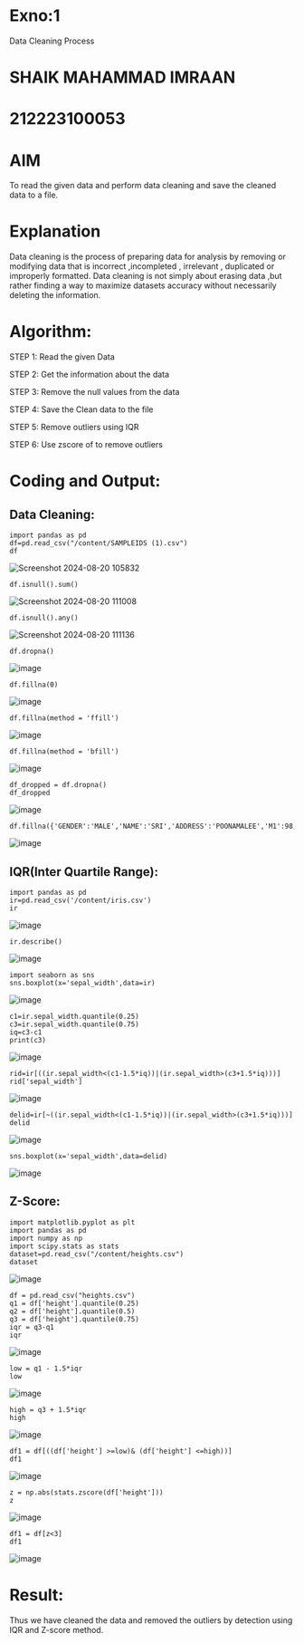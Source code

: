 # Exno:1
Data Cleaning Process
# SHAIK MAHAMMAD IMRAAN
# 212223100053
# AIM
To read the given data and perform data cleaning and save the cleaned data to a file.

# Explanation
Data cleaning is the process of preparing data for analysis by removing or modifying data that is incorrect ,incompleted , irrelevant , duplicated or improperly formatted. Data cleaning is not simply about erasing data ,but rather finding a way to maximize datasets accuracy without necessarily deleting the information.

# Algorithm:
STEP 1: Read the given Data

STEP 2: Get the information about the data

STEP 3: Remove the null values from the data

STEP 4: Save the Clean data to the file

STEP 5: Remove outliers using IQR

STEP 6: Use zscore of to remove outliers

# Coding and Output:
## Data Cleaning:
```
import pandas as pd
df=pd.read_csv("/content/SAMPLEIDS (1).csv")
df
```
![Screenshot 2024-08-20 105832](https://github.com/user-attachments/assets/cc502500-1e06-4b9c-a8aa-b7ef665ef0ef)

```
df.isnull().sum()
```
![Screenshot 2024-08-20 111008](https://github.com/user-attachments/assets/f36c78ab-7c9b-48a4-ac3f-427b27b9aaf8)

```
df.isnull().any()
```
![Screenshot 2024-08-20 111136](https://github.com/user-attachments/assets/2c478196-b344-42e6-8fea-17738951d1b2)

```
df.dropna()
```
![image](https://github.com/user-attachments/assets/18c475aa-b7a0-428e-8273-23641baa2143)

```
df.fillna(0)
```
![image](https://github.com/user-attachments/assets/3433c4f3-9178-45e4-b8b5-5b271242ba99)

```
df.fillna(method = 'ffill')
```
![image](https://github.com/user-attachments/assets/dc0ed96a-37ef-4000-8331-f79a4b8ad333)
```
df.fillna(method = 'bfill')
```
![image](https://github.com/user-attachments/assets/ce956411-81f4-4f45-9c07-a6fa1bbe58a6)

```
df_dropped = df.dropna()
df_dropped
```
![image](https://github.com/user-attachments/assets/15da5cb3-3b2f-445e-a758-83c05c57bac2)

```
df.fillna({'GENDER':'MALE','NAME':'SRI','ADDRESS':'POONAMALEE','M1':98,'M2':87,'M3':76,'M4':92,'TOTAL':305,'AVG':89.999999})
```
![image](https://github.com/user-attachments/assets/7da459ae-b31f-45ca-ba60-56b536af2d96)

## IQR(Inter Quartile Range):
```
import pandas as pd
ir=pd.read_csv('/content/iris.csv')
ir
```
![image](https://github.com/user-attachments/assets/519bb2b1-8d6b-402a-b9d0-739a6a1e1237)

```
ir.describe()
```
![image](https://github.com/user-attachments/assets/bb167155-e758-448f-8d1a-94a8116d9c47)

```
import seaborn as sns
sns.boxplot(x='sepal_width',data=ir)
```
![image](https://github.com/user-attachments/assets/39678f2b-6625-44d7-ab48-7fe54058d56e)

```
c1=ir.sepal_width.quantile(0.25)
c3=ir.sepal_width.quantile(0.75)
iq=c3-c1
print(c3)
```
![image](https://github.com/user-attachments/assets/54d17860-3829-4e64-8f06-c6aa758da18e)

```
rid=ir[((ir.sepal_width<(c1-1.5*iq))|(ir.sepal_width>(c3+1.5*iq)))]
rid['sepal_width']
```
![image](https://github.com/user-attachments/assets/3bebcdc0-c9b1-4fc4-8f9d-89067d596908)

```
delid=ir[~((ir.sepal_width<(c1-1.5*iq))|(ir.sepal_width>(c3+1.5*iq)))]
delid
```
![image](https://github.com/user-attachments/assets/b3999232-7877-4171-9e85-ebf3f46e6ea1)

```
sns.boxplot(x='sepal_width',data=delid)
```
![image](https://github.com/user-attachments/assets/096e1d91-a7e3-43d1-b656-ee68f3482663)

## Z-Score:
```
import matplotlib.pyplot as plt
import pandas as pd
import numpy as np
import scipy.stats as stats
dataset=pd.read_csv("/content/heights.csv")
dataset
```
![image](https://github.com/user-attachments/assets/af93173a-67ea-4f83-9374-d79f06f59a03)

```
df = pd.read_csv("heights.csv")
q1 = df['height'].quantile(0.25)
q2 = df['height'].quantile(0.5)
q3 = df['height'].quantile(0.75)
iqr = q3-q1
iqr
```
![image](https://github.com/user-attachments/assets/6be7abf8-0adc-4d9b-8020-d13f21d810a9)

```
low = q1 - 1.5*iqr
low
```
![image](https://github.com/user-attachments/assets/661d3847-9cd3-4d0f-9395-b483c849dc59)

```
high = q3 + 1.5*iqr
high
```
![image](https://github.com/user-attachments/assets/6524cea5-dfdc-417f-bdd4-07fc5acdae34)

```
df1 = df[((df['height'] >=low)& (df['height'] <=high))]
df1
```
![image](https://github.com/user-attachments/assets/5a2da5cd-6779-4dc7-88b0-c17bc8d204be)

```
z = np.abs(stats.zscore(df['height']))
z
```
![image](https://github.com/user-attachments/assets/5b0b7dd5-d77a-4bb5-9adb-16400ceea6d4)

```
df1 = df[z<3]
df1
```
![image](https://github.com/user-attachments/assets/c672751c-9c06-4712-a6db-a70a5b369fdf)

# Result:
Thus we have cleaned the data and removed the outliers by detection using IQR and Z-score method.
